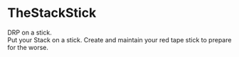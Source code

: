 # TheStackStick
DRP on a stick.<br>
Put your Stack on a stick. Create and maintain your red tape stick to prepare for the worse.
